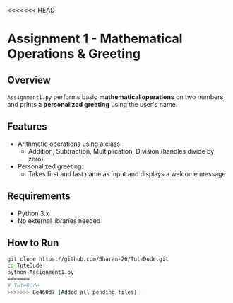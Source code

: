 <<<<<<< HEAD
# Assignment 1 - Mathematical Operations & Greeting

## Overview
`Assignment1.py` performs basic **mathematical operations** on two numbers and prints a **personalized greeting** using the user's name.

## Features
- Arithmetic operations using a class:
  - Addition, Subtraction, Multiplication, Division (handles divide by zero)
- Personalized greeting:
  - Takes first and last name as input and displays a welcome message

## Requirements
- Python 3.x  
- No external libraries needed

## How to Run
```bash
git clone https://github.com/Sharan-26/TuteDude.git
cd TuteDude
python Assignment1.py
=======
# TuteDude
>>>>>>> 8e460d7 (Added all pending files)
